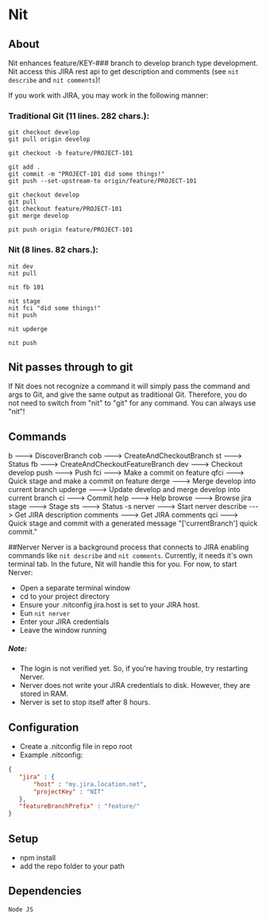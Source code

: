 # Nit

## About

Nit enhances feature/KEY-### branch to develop branch type development.
Nit access this JIRA rest api to get description and comments (see ```nit describe``` and ```nit comments```)!




If you work with JIRA, you may work in the following manner:

### Traditional Git (11 lines. 282 chars.):
```
git checkout develop
git pull origin develop

git checkout -b feature/PROJECT-101

git add .
git commit -m "PROJECT-101 did some things!"
git push --set-upstream-to origin/feature/PROJECT-101

git checkout develop
git pull
git checkout feature/PROJECT-101
git merge develop

pit push origin feature/PROJECT-101
```
### Nit (8 lines. 82 chars.):
```
nit dev
nit pull

nit fb 101

nit stage
nit fci "did some things!"
nit push

nit upderge

nit push
```

## Nit passes through to git
If Nit does not recognize a command it will simply pass the command and args to Git, and give the same output as traditional Git.
Therefore, you do not need to switch from "nit" to "git" for any command.  You can always use "nit"!

## Commands
  b  --->  DiscoverBranch
  cob  --->  CreateAndCheckoutBranch
  st  --->  Status
  fb  --->  CreateAndCheckoutFeatureBranch
  dev  --->  Checkout develop
  push  --->  Push
  fci  --->  Make a commit on feature
  qfci  --->  Quick stage and make a commit on feature
  derge  --->  Merge develop into current branch
  upderge  --->  Update develop and merge develop into current branch
  ci  --->  Commit
  help  --->  Help
  browse  --->  Browse jira
  stage  --->  Stage
  sts  --->  Status -s
  nerver  --->  Start nerver
  describe  --->  Get JIRA description
  comments  --->  Get JIRA comments
  qci  --->  Quick stage and commit with a generated message "['currentBranch'] quick commit."

##Nerver
Nerver is a background process that connects to JIRA enabling commands like ```nit describe``` and ```nit comments```.
Currently, it needs it's own terminal tab.  In the future, Nit will handle this for you.
For now, to start Nerver:
 - Open a separate terminal window
 - cd to your project directory
 - Ensure your .nitconfig jira.host is set to your JIRA host.
 - Eun ```nit nerver```
 - Enter your JIRA credentials
 - Leave the window running

##### Note:
 - The login is not verified yet.  So, if you're having trouble, try restarting Nerver.
 - Nerver does not write your JIRA credentials to disk.  However, they are stored in RAM.
 - Nerver is set to stop itself after 8 hours.

## Configuration
 - Create a .nitconfig file in repo root
 - Example .nitconfig:
```json
{
   "jira" : {
       "host" : "my.jira.location.net",
       "projectKey" : "NIT"
   },
   "featureBranchPrefix" : "feature/"
}
```

## Setup
 - npm install
 - add the repo folder to your path

## Dependencies
    Node JS
